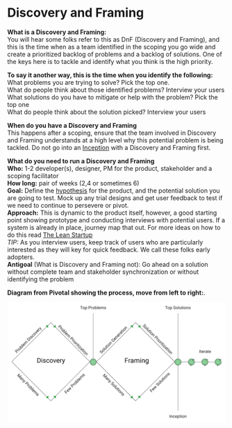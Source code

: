 # Discovery and Framing

**What is a Discovery and Framing:**  
You will hear some folks refer to this as DnF \(Discovery and Framing\), and this is the time when as a team identified in the scoping you go wide and create a prioritized backlog of problems and a backlog of solutions. One of the keys here is to tackle and identify what you think is the high priority.   
  
**To say it another way, this is the time when you identify the following:**  
What problems you are trying to solve?  Pick the top one.  
What do people think about those identified problems? Interview your users  
What solutions do you have to mitigate or help with the problem? Pick the top one  
What do people think about the solution picked? Interview your users  
  
**When do you have a Discovery and Framing**  
This happens after a scoping, ensure that the team involved in Discovery and Framing understands at a high level why this potential problem is being tackled. Do not go into an [Inception](inception.md) with a Discovery and Framing first.   
  
**What do you need to run a Discovery and Framing**  
**Who:** 1-2 developer\(s\), designer, PM for the product, stakeholder and a scoping facilitator  
**How long:** pair of weeks \(2,4 or sometimes 6\)  
**Goal:** Define the [hypothesis](hypothesis.md) for the product, and the potential solution you are going to test. Mock up any trial designs and get user feedback to test if we need to continue to persevere or pivot.  
**Approach:** This is dynamic to the product itself, however, a good starting point showing prototype and conducting interviews with potential users. If a system is already in place, journey map that out. For more ideas on how to do this read [The Lean Startup](http://theleanstartup.com/book)  
_TIP:_ As you interview users, keep track of users who are particularly interested as they will key for quick feedback. We call these folks early adopters.  
**Antigoal** \(What is Discovery and Framing not\): Go ahead on a solution without complete team and stakeholder synchronization or without identifying the problem  
  
  
**Diagram from Pivotal showing the process, move from left to right:**.  

![](../.gitbook/assets/discovery-and-framing-flow.png)

